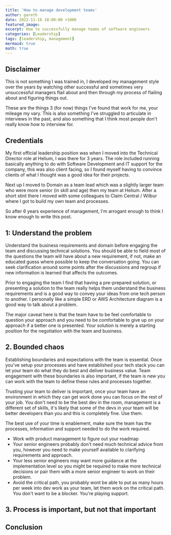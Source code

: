 ```yaml
---
title: 'How to manage development teams'
author: gareth
date: 2022-11-16 18:00:00 +1000
featured_image: 
excerpt: How to successfully manage teams of software engineers
categories: [Leadership]
tags: [leadership, management]
mermaid: true
math: true
---
```


## Disclaimer

This is not something I was trained in, I developed my management style over the years by watching other successful and sometimes very unsuccessful managers flail about and then through my process of flailing about and figuring things out. 

These are the things 3 (for now) things I've found that work for me, your mileage my vary. This is also something I've struggled to articulate in interviews in the past, and also something that I think most people don't really know how to interview for. 

## Credentials

My first official leadership position was when I moved into the Technical Director role at Helium, I was there for 3 years. The role included running basically anything to do with Software Development and IT support for the company, this was also client facing, so I found myself having to convince clients of what I thought was a good idea for their projects. 

Next up I moved to Domain as a team lead which was a slightly larger team who were more senior (in skill and age) then my team at Helium. After a short stint there I moved with some colleagues to Claim Central / Wilbur where I got to build my own team and processes. 

So after 6 years experience of management, I'm arrogant enough to think I know enough to write this post. 

## 1: Understand the problem

Understand the business requirements and domain before engaging the team and discussing technical solutions. You should be able to field most of the questions the team will have about a new requirement, if not, make an educated guess where possible to keep the conversation going. You can seek clarification around some points after the discussions and regroup if new information is learned that affects the outcomes. 

Prior to engaging the team I find that having a pre-prepared solution, or presenting a solution to the team really helps them understand the business requirements and is a good way to convey your ideas from one tech person to another. I personally like a simple ERD or AWS Architecture diagram is a good way to talk about a problem.

The major caveat here is that the team have to be feel comfortable to question your approach and you need to be comfortable to give up on your approach if a better one is presented. Your solution is merely a starting position for the negotiation with the team and business. 

## 2. Bounded chaos

Establishing boundaries and expectations with the team is essential. Once you've setup your processes and have established your tech stack you can let your team do what they do best and deliver business value. Team engagement with these boundaries is also important, if the team is new you can work with the team to define these rules and processes together. 

Trusting your team to deliver is important, once your team have an environment in which they can get work done you can focus on the rest of your job. You don't need to be the best dev in the room, management is a different set of skills, it's likely that some of the devs in your team will be better developers than you and this is completely fine. Use them. 

The best use of your time is enablement, make sure the team has the processes, information and support needed to do the work required. 
- Work with product management to figure out your roadmap
- Your senior engineers probably don't need much technical advice from you, however you need to make yourself available to clarifying requirements and approach. 
- Your less senior engineers may want more guidance at the implementation level so you might be required to make more technical decisions or pair them with a more senior engineer to work on their problem. 
- Avoid the critical path, you probably wont be able to put as many hours per week into dev work as your team, let them work on the critical path. You don't want to be a blocker. You're playing support. 

## 3. Process is important, but not that important 

## Conclusion
